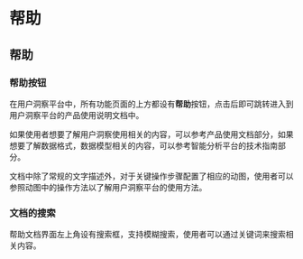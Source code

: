 # 帮助

## 帮助

### **帮助按钮**

在用户洞察平台中，所有功能页面的上方都设有**帮助**按钮，点击后即可跳转进入到用户洞察平台的产品使用说明文档中。

如果使用者想要了解用户洞察使用相关的内容，可以参考产品使用文档部分，如果想要了解数据格式，数据模型相关的内容，可以参考智能分析平台的技术指南部分。

文档中除了常规的文字描述外，对于关键操作步骤配置了相应的动图，使用者可以参照动图中的操作方法以了解用户洞察平台的使用方法。

### 文档的搜索

帮助文档界面左上角设有搜索框，支持模糊搜索，使用者可以通过关键词来搜索相关内容。
